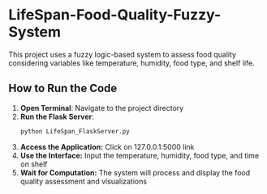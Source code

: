 # LifeSpan-Food-Quality-Fuzzy-System

This project uses a fuzzy logic-based system to assess food quality considering variables like temperature, humidity, food type, and shelf life.

## How to Run the Code

1. **Open Terminal**: Navigate to the project directory
2. **Run the Flask Server**:
   ```bash
   python LifeSpan_FlaskServer.py

3. **Access the Application:** Click on 127.0.0.1:5000 link 
4. **Use the Interface:** Input the temperature, humidity, food type, and time on shelf
5. **Wait for Computation:** The system will process and display the food quality assessment and visualizations
